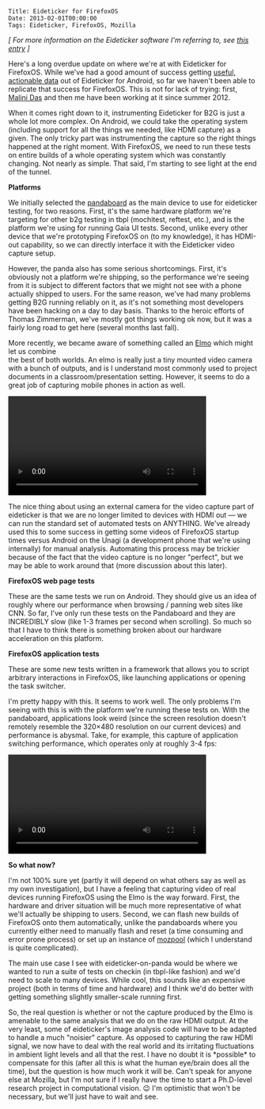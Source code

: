     Title: Eideticker for FirefoxOS
    Date: 2013-02-01T00:00:00
    Tags: Eideticker, FirefoxOS, Mozilla

_[ For more information on the Eideticker software I'm referring to, see [this entry][1] ]_

Here's a long overdue update on where we're at with Eideticker for FirefoxOS. While we've had a good amount of success getting [useful, actionable data][2] out of Eideticker for Android, so far we haven't been able to replicate that success for FirefoxOS. This is not for lack of trying: first, [Malini Das][3] and then me have been working at it since summer 2012.

When it comes right down to it, instrumenting Eideticker for B2G is just a whole lot more complex. On Android, we could take the operating system (including support for all the things we needed, like HDMI capture) as a given. The only tricky part was instrumenting the capture so the right things happened at the right moment. With FirefoxOS, we need to run these tests on entire builds of a whole operating system which was constantly changing. Not nearly as simple. That said, I'm starting to see light at the end of the tunnel.

**Platforms**

We initially selected the [pandaboard][4] as the main device to use for eideticker testing, for two reasons. First, it's the same hardware platform we're targeting for other b2g testing in tbpl (mochitest, reftest, etc.), and is the platform we're using for running Gaia UI tests. Second, unlike every other device that we're prototyping FirefoxOS on (to my knowledge), it has HDMI-out capability, so we can directly interface it with the Eideticker video capture setup.

However, the panda also has some serious shortcomings. First, it's obviously not a platform we're shipping, so the performance we're seeing from it is subject to different factors that we might not see with a phone actually shipped to users. For the same reason, we've had many problems getting B2G running reliably on it, as it's not something most developers have been hacking on a day to day basis. Thanks to the heroic efforts of Thomas Zimmerman, we've mostly got things working ok now, but it was a fairly long road to get here (several months last fall).

More recently, we became aware of something called an [Elmo][5] which might let us combine  
the best of both worlds. An elmo is really just a tiny mounted video camera with a bunch of outputs, and is I understand most commonly used to project documents in a classroom/presentation setting. However, it seems to do a great job of capturing mobile phones in action as well.

<video width="400px" src="/files/eideticker/startup-test-elmo.webm" controls></video>

The nice thing about using an external camera for the video capture part of eideticker is that we are no longer limited to devices with HDMI out &#8212; we can run the standard set of automated tests on ANYTHING. We've already used this to some success in getting some videos of FirefoxOS startup times versus Android on the Unagi (a development phone that we're using internally) for manual analysis. Automating this process may be trickier because of the fact that the video capture is no longer "perfect", but we may be able to work around that (more discussion about this later).

**FirefoxOS web page tests**

These are the same tests we run on Android. They should give us an idea of roughly where our performance when browsing / panning web sites like CNN. So far, I've only run these tests on the Pandaboard and they are INCREDIBLY slow (like 1-3 frames per second when scrolling). So much so that I have to think there is something broken about our hardware acceleration on this platform.

**FirefoxOS application tests**

These are some new tests written in a framework that allows you to script arbitrary interactions in FirefoxOS, like launching applications or opening the task switcher.

I'm pretty happy with this. It seems to work well. The only problems I'm seeing with this is with the platform we're running these tests on. With the pandaboard, applications look weird (since the screen resolution doesn't remotely resemble the 320&#215;480 resolution on our current devices) and performance is abysmal. Take, for example, this capture of application switching performance, which operates only at roughly 3-4 fps:

<video width="400px" src="/files/eideticker/b2g-appswitching-video.webm" controls></video>

**So what now?**

I'm not 100% sure yet (partly it will depend on what others say as well as my own investigation), but I have a feeling that capturing video of real devices running FirefoxOS using the Elmo is the way forward. First, the hardware and driver situation will be much more representative of what we'll actually be shipping to users. Second, we can flash new builds of FirefoxOS onto them automatically, unlike the pandaboards where you currently either need to manually flash and reset (a time consuming and error prone process) or set up an instance of [mozpool][6] (which I understand is quite complicated).

The main use case I see with eideticker-on-panda would be where we wanted to run a suite of tests on checkin (in tbpl-like fashion) and we'd need to scale to many devices. While cool, this sounds like an expensive project (both in terms of time and hardware) and I think we'd do better with getting something slightly smaller-scale running first.

So, the real question is whether or not the capture produced by the Elmo is amenable to the same analysis that we do on the raw HDMI output. At the very least, some of eideticker's image analysis code will have to be adapted to handle a much "noisier" capture. As opposed to capturing the raw HDMI signal, we now have to deal with the real world and its irritating fluctuations in ambient light levels and all that the rest. I have no doubt it is \*possible\* to compensate for this (after all this is what the human eye/brain does all the time), but the question is how much work it will be. Can't speak for anyone else at Mozilla, but I'm not sure if I really have the time to start a Ph.D-level research project in computational vision. 😉 I'm optimistic that won't be necessary, but we'll just have to wait and see.

[1]: http://wrla.ch/blog/2012/06/mobile-firefox-measuring-how-a-browser-feels/
[2]: http://eideticker.wrla.ch
[3]: http://nakubu.com/
[4]: http://pandaboard.org
[5]: http://www.elmousa.com/
[6]: https://github.com/djmitche/mozpool
